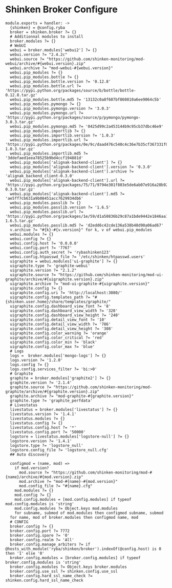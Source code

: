 
# Shinken Broker Configure

    module.exports = handler: ->
      {shinken} = @config.ryba
      broker = shinken.broker ?= {}
      # Additionnal modules to install
      broker.modules ?= {}
      # WebUI
      webui = broker.modules['webui2'] ?= {}
      webui.version ?= "2.4.2c"
      webui.source ?= "https://github.com/shinken-monitoring/mod-webui/archive/#{webui.version}.zip"
      webui.archive ?= "mod-webui-#{webui.version}"
      webui.pip_modules ?= {}
      webui.pip_modules.bottle ?= {}
      webui.pip_modules.bottle.version ?= '0.12.8'
      webui.pip_modules.bottle.url ?= 'https://pypi.python.org/packages/source/b/bottle/bottle-0.12.8.tar.gz'
      webui.pip_modules.bottle.md5 ?= '13132c0a8f607bf860810a6ee9064c5b'
      webui.pip_modules.pymongo ?= {}
      webui.pip_modules.pymongo.version ?= '3.0.3'
      webui.pip_modules.pymongo.url ?= 'https://pypi.python.org/packages/source/p/pymongo/pymongo-3.0.3.tar.gz'
      webui.pip_modules.pymongo.md5 ?= '0425d99c2a453144b9c95cb37dbc46e9'
      webui.pip_modules.importlib ?= {}
      webui.pip_modules.importlib.version ?= '1.0.3'
      webui.pip_modules.importlib.url ?= 'https://pypi.python.org/packages/0e/9c/daad476c540c4c36e7b35cf367331f0acf10d09d112cc5083c3e16a77347/importlib-1.0.3.tar.gz'
      webui.pip_modules.importlib.md5 ?= '3ddefaed1eea78525b9bd4ccf194881d'
      webui.pip_modules['alignak-backend-client'] ?= {}
      webui.pip_modules['alignak-backend-client'].version ?= '0.3.0'
      webui.pip_modules['alignak-backend-client'].archive ?= 'alignak_backend_client-0.3.0'
      webui.pip_modules['alignak-backend-client'].url ?= 'https://pypi.python.org/packages/75/71/9794e301f803e5de6ab07e916a28b9218d2e1f6b46d4e8c1078f29b72d7b/alignak_backend_client-0.3.0.tar.gz'
      webui.pip_modules['alignak-backend-client'].md5 ?= 'ae5ff7cb631a9b08451acc7629934db6'
      webui.pip_modules.passlib ?= {}
      webui.pip_modules.passlib.version ?= '1.6.5'
      webui.pip_modules.passlib.url ?= 'https://pypi.python.org/packages/1e/59/d1a50836b29c87a1bde9442e1846aa11e1548491cbee719e51b45a623e75/passlib-1.6.5.tar.gz'
      webui.pip_modules.passlib.md5 ?= 'd2edd6c42cde136a538b48d90a06ad67'
      v.archive ?= "#{k}-#{v.version}" for k, v of webui.pip_modules
      webui.modules ?= {}
      webui.config ?= {}
      webui.config.host ?= '0.0.0.0'
      webui.config.port ?= '7767'
      webui.config.auth_secret ?= 'rybashinken123'
      webui.config.htpasswd_file ?= '/etc/shinken/htpasswd.users'
      uigraphite = webui.modules['ui-graphite'] ?= {}
      uigraphite.type ?= 'graphite-webui'
      uigraphite.version ?= "2.1.2"
      uigraphite.source ?= "https://github.com/shinken-monitoring/mod-ui-graphite/archive/#{uigraphite.version}.zip"
      uigraphite.archive ?= "mod-ui-graphite-#{uigraphite.version}"
      uigraphite.config ?= {}
      uigraphite.config.uri ?= 'http://localhost:3080/'
      uigraphite.config.templates_path ?= "#{shinken.user.home}/share/templates/graphite/"
      uigraphite.config.dashboard_view_font ?= '8'
      uigraphite.config.dashboard_view_width ?= '320'
      uigraphite.config.dashboard_view_height ?= '240'
      uigraphite.config.detail_view_font ?= '10'
      uigraphite.config.detail_view_width ?= '786'
      uigraphite.config.detail_view_height ?= '308'
      uigraphite.config.color_warning ?= 'orange'
      uigraphite.config.color_critical ?= 'red'
      uigraphite.config.color_min ?= 'black'
      uigraphite.config.color_max ?= 'blue'
      # Logs
      logs =  broker.modules['mongo-logs'] ?= {}
      logs.version ?= '1.2.0'
      logs.config ?= {}
      logs.config.services_filter ?= 'bi:>0'
      # Graphite
      graphite = broker.modules['graphite2'] ?= {}
      graphite.version ?= '2.1.4'
      graphite.source ?= "https://github.com/shinken-monitoring/mod-graphite/archive/#{graphite.version}.zip"
      graphite.archive ?= "mod-graphite-#{graphite.version}"
      graphite.type ?= 'graphite_perfdata'
      # Livestatus
      livestatus = broker.modules['livestatus'] ?= {}
      livestatus.version ?= '1.4.1'
      livestatus.modules ?= {}
      livestatus.config ?= {}
      livestatus.config.host ?= '*'
      livestatus.config.port ?= '50000'
      logstore = livestatus.modules['logstore-null'] ?= {}
      logstore.version ?= '1.4.1'
      logstore.type ?= 'logstore_null'
      logstore.config_file ?= 'logstore_null.cfg'
      ## Auto discovery

      configmod = (name, mod) =>
        if mod.version?
          mod.source ?= "https://github.com/shinken-monitoring/mod-#{name}/archive/#{mod.version}.zip"
          mod.archive ?= "mod-#{name}-#{mod.version}"
          mod.config_file ?= "#{name}.cfg"
        mod.modules ?= {}
        mod.config ?= {}
        mod.config.modules = [mod.config.modules] if typeof mod.config.modules is 'string'
        mod.config.modules ?= Object.keys mod.modules
        for subname, submod of mod.modules then configmod subname, submod
      for name, mod of broker.modules then configmod name, mod
      # CONFIG
      broker.config ?= {}
      broker.config.port ?= 7772
      broker.config.spare ?= '0'
      broker.config.realm ?= 'All'
      broker.config.manage_arbiters ?= if @hosts_with_module('ryba/shinken/broker').indexOf(@config.host) is 0 then '1' else '0'
      broker.config.modules = [broker.config.modules] if typeof broker.config.modules is 'string'
      broker.config.modules ?= Object.keys broker.modules
      broker.config.use_ssl ?= shinken.config.use_ssl
      broker.config.hard_ssl_name_check ?= shinken.config.hard_ssl_name_check
